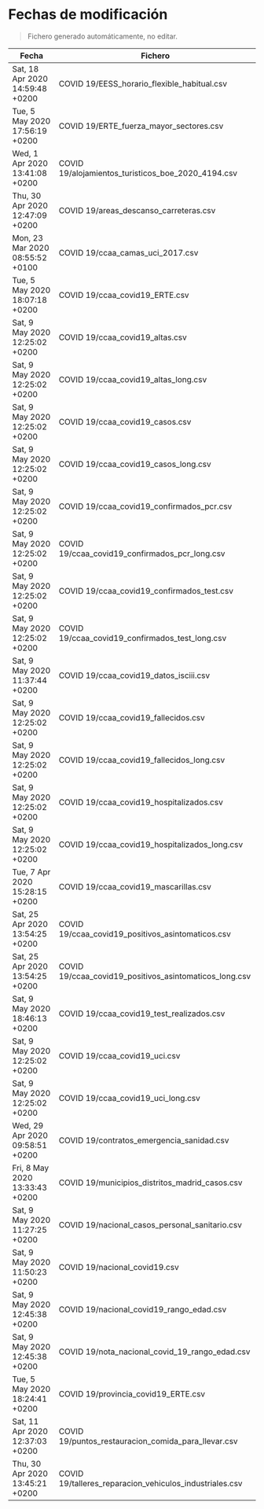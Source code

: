 # Fechas de modificación

> Fichero generado automáticamente, no editar.

| Fecha                           | Fichero                  |
|---------------------------------|--------------------------|
| Sat, 18 Apr 2020 14:59:48 +0200  | COVID 19/EESS_horario_flexible_habitual.csv |
| Tue, 5 May 2020 17:56:19 +0200  | COVID 19/ERTE_fuerza_mayor_sectores.csv |
| Wed, 1 Apr 2020 13:41:08 +0200  | COVID 19/alojamientos_turisticos_boe_2020_4194.csv |
| Thu, 30 Apr 2020 12:47:09 +0200  | COVID 19/areas_descanso_carreteras.csv |
| Mon, 23 Mar 2020 08:55:52 +0100  | COVID 19/ccaa_camas_uci_2017.csv |
| Tue, 5 May 2020 18:07:18 +0200  | COVID 19/ccaa_covid19_ERTE.csv |
| Sat, 9 May 2020 12:25:02 +0200  | COVID 19/ccaa_covid19_altas.csv |
| Sat, 9 May 2020 12:25:02 +0200  | COVID 19/ccaa_covid19_altas_long.csv |
| Sat, 9 May 2020 12:25:02 +0200  | COVID 19/ccaa_covid19_casos.csv |
| Sat, 9 May 2020 12:25:02 +0200  | COVID 19/ccaa_covid19_casos_long.csv |
| Sat, 9 May 2020 12:25:02 +0200  | COVID 19/ccaa_covid19_confirmados_pcr.csv |
| Sat, 9 May 2020 12:25:02 +0200  | COVID 19/ccaa_covid19_confirmados_pcr_long.csv |
| Sat, 9 May 2020 12:25:02 +0200  | COVID 19/ccaa_covid19_confirmados_test.csv |
| Sat, 9 May 2020 12:25:02 +0200  | COVID 19/ccaa_covid19_confirmados_test_long.csv |
| Sat, 9 May 2020 11:37:44 +0200  | COVID 19/ccaa_covid19_datos_isciii.csv |
| Sat, 9 May 2020 12:25:02 +0200  | COVID 19/ccaa_covid19_fallecidos.csv |
| Sat, 9 May 2020 12:25:02 +0200  | COVID 19/ccaa_covid19_fallecidos_long.csv |
| Sat, 9 May 2020 12:25:02 +0200  | COVID 19/ccaa_covid19_hospitalizados.csv |
| Sat, 9 May 2020 12:25:02 +0200  | COVID 19/ccaa_covid19_hospitalizados_long.csv |
| Tue, 7 Apr 2020 15:28:15 +0200  | COVID 19/ccaa_covid19_mascarillas.csv |
| Sat, 25 Apr 2020 13:54:25 +0200  | COVID 19/ccaa_covid19_positivos_asintomaticos.csv |
| Sat, 25 Apr 2020 13:54:25 +0200  | COVID 19/ccaa_covid19_positivos_asintomaticos_long.csv |
| Sat, 9 May 2020 18:46:13 +0200  | COVID 19/ccaa_covid19_test_realizados.csv |
| Sat, 9 May 2020 12:25:02 +0200  | COVID 19/ccaa_covid19_uci.csv |
| Sat, 9 May 2020 12:25:02 +0200  | COVID 19/ccaa_covid19_uci_long.csv |
| Wed, 29 Apr 2020 09:58:51 +0200  | COVID 19/contratos_emergencia_sanidad.csv |
| Fri, 8 May 2020 13:33:43 +0200  | COVID 19/municipios_distritos_madrid_casos.csv |
| Sat, 9 May 2020 11:27:25 +0200  | COVID 19/nacional_casos_personal_sanitario.csv |
| Sat, 9 May 2020 11:50:23 +0200  | COVID 19/nacional_covid19.csv |
| Sat, 9 May 2020 12:45:38 +0200  | COVID 19/nacional_covid19_rango_edad.csv |
| Sat, 9 May 2020 12:45:38 +0200  | COVID 19/nota_nacional_covid_19_rango_edad.csv |
| Tue, 5 May 2020 18:24:41 +0200  | COVID 19/provincia_covid19_ERTE.csv |
| Sat, 11 Apr 2020 12:37:03 +0200  | COVID 19/puntos_restauracion_comida_para_llevar.csv |
| Thu, 30 Apr 2020 13:45:21 +0200  | COVID 19/talleres_reparacion_vehiculos_industriales.csv |
